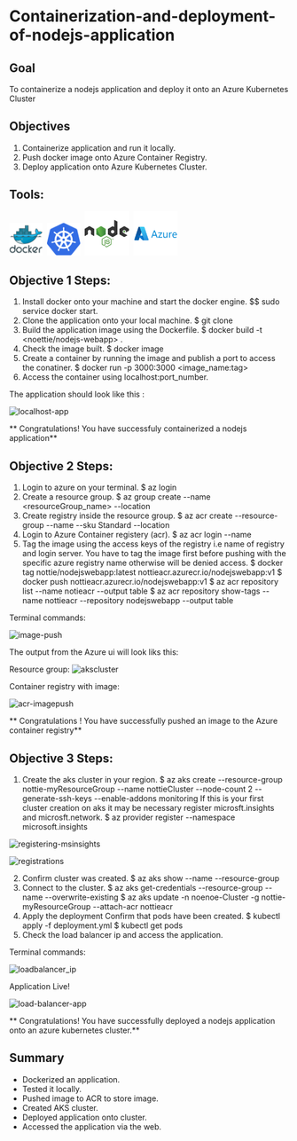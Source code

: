 # Containerization-and-deployment-of-nodejs-application

## Goal
To containerize a nodejs application and deploy it onto an Azure Kubernetes Cluster

## Objectives
1. Containerize application and run it locally.
2. Push docker image onto Azure Container Registry.
3. Deploy application onto Azure Kubernetes Cluster.

## Tools:

<div>
  <img src="https://github.com/devicons/devicon/blob/master/icons/docker/docker-original-wordmark.svg" width="60"/>&nbsp;
  <img src="https://github.com/devicons/devicon/blob/master/icons/kubernetes/kubernetes-plain.svg" width="60"/>&nbsp;
  <img src="https://github.com/devicons/devicon/blob/master/icons/nodejs/nodejs-original-wordmark.svg" width="80"/>&nbsp;
  <img src="https://github.com/devicons/devicon/blob/master/icons/azure/azure-original-wordmark.svg" width="80"/>
<div>
  

## Objective 1 Steps:

1. Install docker onto your machine and start the docker engine.
$$ sudo service docker start.
2. Clone the application onto your local machine.
$ git clone <url>
3. Build the application image using the Dockerfile.
$ docker build -t <noettie/nodejs-webapp> . 
4. Check the image built.
$ docker image
5. Create a container by running the image and publish a port to access the conatiner.
$ docker run -p 3000:3000 <image_name:tag>
6. Access the container using localhost:port_number. 

The application should look like this :

![localhost-app](https://github.com/Noettie/Containerization-and-deployment-of-nodejs-application/assets/108426517/6c3098b9-53b4-48a6-95f3-c7819de7c127)



** Congratulations! You have successfuly containerized a nodejs application** 

## Objective 2 Steps:

1. Login to azure on your terminal.
$ az login
2. Create a resource group.
$ az group create --name <resourceGroup_name> --location <region>
3. Create registry inside the resource group.
$ az acr create --resource-group <nottie-myResourceGroup> --name <nottieacr> --sku Standard --location <eastus>
4. Login to Azure Container registery (acr).
$ az acr login --name <nottieacr>
5. Tag the image using the access keys of the registry i.e name of registry and login server. 
You have to tag the image first before pushing with the specific azure registry name otherwise will be denied access.
$ docker tag nottie/nodejswebapp:latest nottieacr.azurecr.io/nodejswebapp:v1
$ docker push nottieacr.azurecr.io/nodejswebapp:v1
$  az acr repository list --name notieacr --output table
$ az acr repository show-tags --name nottieacr --repository nodejswebapp --output table

Terminal commands:

![image-push](https://github.com/Noettie/Containerization-and-deployment-of-nodejs-application/assets/108426517/6891e8d2-12b1-4537-b9cd-06868e5470b0)

The output from the Azure ui will look liks this:

Resource group: 
![akscluster](https://github.com/Noettie/Containerization-and-deployment-of-nodejs-application/assets/108426517/8e5063db-858b-4dfd-82e6-1cf6c38395bd)


Container registry with image:

![acr-imagepush](https://github.com/Noettie/Containerization-and-deployment-of-nodejs-application/assets/108426517/326f96dd-5755-4674-85e1-f5dc01af592f)



** Congratulations ! You have successfully pushed an image to the Azure container registry** 

## Objective 3 Steps:

1. Create the aks cluster in your region.
$ az aks create --resource-group nottie-myResourceGroup --name nottieCluster --node-count 2 --generate-ssh-keys --enable-addons monitoring
If this is your first cluster creation on aks it may be necessary register microsft.insights and microsft.network.
$ az provider register --namespace microsoft.insights

![registering-msinsights](https://github.com/Noettie/Containerization-and-deployment-of-nodejs-application/assets/108426517/1f52d1d8-4566-4e05-8988-8771ac56ec71)

![registrations](https://github.com/Noettie/Containerization-and-deployment-of-nodejs-application/assets/108426517/31eaa190-f4be-4fd7-a078-91b1ecd8e8f7)

2. Confirm cluster was created. 
$ az aks show --name <noenoe-cluster> --resource-group <nottie-myResourceGroup>
3. Connect to the cluster.
$ az aks get-credentials --resource-group <nottie-myResourceGroup> --name <noenoe-cluster> --overwrite-existing
$ az aks update -n noenoe-Cluster -g nottie-myResourceGroup --attach-acr nottieacr
4. Apply the deployment Confirm that pods have been created.
$ kubectl apply -f deployment.yml
$ kubectl get pods
5. Check the load balancer ip and access the application.

Terminal commands:

![loadbalancer_ip](https://github.com/Noettie/Containerization-and-deployment-of-nodejs-application/assets/108426517/d2aa71ea-219b-426b-bbb7-3beaa83ee988)

Application Live!

![load-balancer-app](https://github.com/Noettie/Containerization-and-deployment-of-nodejs-application/assets/108426517/683d0bf7-0d2b-4e23-8b36-e61e4ee94dee)

** Congratulations! You have successfully deployed a nodejs application onto an azure kubernetes cluster.**

## Summary 
- Dockerized an application.
- Tested it locally.
- Pushed image to ACR to store image.
- Created AKS cluster.
- Deployed application onto cluster. 
- Accessed the application via the web.
























